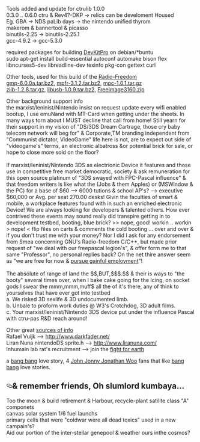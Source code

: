 <p>Tools added and update for ctrulib 1.0.0 <br>
   0.3.0 .. 0.6.0 ctru &amp; Rev4?-DKP -&gt; relics can be develoment Housed <br>
   Eg. GBA -&gt; NDS paLib days -&gt; the nintendo unified thyrom<br>
   makerom &amp; bannertool &amp; picasso<br>
   binutils-2.25 -&gt; binutils-2.25.1<br>
   gcc-4.9.2 -&gt; gcc-5.3.0  </p>

<p>required packages for building <a href="http://devkitpro.org">DevKitPro</a> on debian/*buntu<br>
sudo apt-get install build-essential autoconf automake bison flex libncurses5-dev libreadline-dev texinfo pkg-con gettext curl   </p>

<p>Other tools, used for this build of the <a href="http://free-pascal-lazarus.989080.n3.nabble.com/I-ve-got-a-quot-nintendo-3ds-pascal-quot-that-can-all-day-td4041255.html">Radio-Freedom</a><br>
<a href="http://gmplib.org/">gmp-6.0.0a.tar.bz2</a>, <a href="http://www.mpfr.org/">mpfr-3.1.2.tar.bz2</a>, <a href="http://www.multiprecision.org/">mpc-1.0.1.tar.gz</a><br>
<a href="http://www.zlib.net">zlib-1.2.8.tar.gz</a>, <a href="http://www.libusb.orgt">libusb-1.0.9.tar.bz2</a>, <a href="http://freeimage.sourceforge.net/">FreeImage3160.zip</a>   </p>

<p>Other background support info<br>
the marxist/leninist/Nintendo insist on request update every wifi enabled bootup, I use emuNand with MT-Card when getting under the sheets. In many ways torn about I MUST decline that call from home! Still yearn for their support in my vision of "DS/3DS Dream Cartrage, those cry baby telecom network will beg for" &amp; Corporate,TM branding independent from "Communist dictator, VideoGame" life here is not, are to expect out side of "videogame's" terms, an electronic albatross &amp;or potential brick for sale, or hope to close more sold on the floor?
<br><br>
If marxist/leninist/Nintendo 3DS as electrionic Device it features and those use in competitive free market democratic, society & ask remuneration for this open source platinum of "3DS swayed with FPC-Pascal influence" & that freedom writers is like what the (Jobs & them Apples) or (MSWindow & the PC) for a base of $60 --> 6000 tutions &amp; school AP's? --> executive $60,000 or Avg. per seat 270.00 desks! Givin the faculties of smart & mobile, a workplace features found with in such an enriched electronic Device! We are always looking for developers & talented others. How ever contrived these events may sound really did transpire getting in to development testbed, booting, blue brick? &gt;&gt; nope, good! workin .. workin &gt; nope!  &lt; flip files on carts &amp; comments the cold booting ... over and over & if you don't trust me with your money? Nor I did I ask for any endorsement from Smea concerning GNU's Radio-freedom C/C++, but made prior request of "we deal with our freepascal legion's", &amp offer form me to that same "Professor", no personal replies back? On the net thire answer seem as "we are free for now & <a href="https://www.facebook.com/Three-DS-973285209425506/?notif_t=fbpage_fan_invite">pursue gainful employment</a>"! 
<br><br>  The absolute of range of land the $$,BUT,$$$.$$ &amp; their is ways to "the booty" several times over, when I bake cake going for the Icing, on socket gods I swear the mmm,mmm,muff$ all the of it's there, any of think to yourselves that have ever got into testbed <br>  
a. We risked 3D sexlife & 3D undocumented limb.<br>
b. Unbale to proform work duties @ W3's Crotchdog, 3D adult films.<br>
c. Your marxist/leninist/Nintendo 3DS device put under the influence Pascal with ctru-pas R&D reach around! </p> 

<p>Other great <a href="https://www.facebook.com/Three-DS-973285209425506">sources of info</a> <br>
Rafael Vuijk --&gt; <a href="http://www.darkfader.net/">http://www.darkfader.net/</a><br>
Liran Nuna nintendoDS sprite.h --&gt; <a href="http://www.liranuna.com/">http://www.liranuna.com/</a><br>
Inhumain lab rat's recruitment --&gt; join the <a href="http://www.geoengineeringwatch.org/">fight for earth</a>   </p>
 
<p>a <a href="https://drive.google.com/file/d/0B-6PL59ryjzgcEZ0cVNfMWJwdVU/view?usp=sharing">bang bang</a> love story, 4 <a href="http://www.listal.com/list/films-directed-john-woo">John Jonny Jonathan Woo</a> fans that like <a href="https://onedrive.live.com/redir?resid=993CFC28986DF599%21138">bang bang</a> love stories.     </p>

<h2><a id="user-content--remember-friends-oh-slumlord-kumbaya" class="anchor" href="#-remember-friends-oh-slumlord-kumbaya" aria-hidden="true"><svg aria-hidden="true" class="octicon octicon-link" height="16" role="img" version="1.1" viewBox="0 0 16 16" width="16"><path d="M4 9h1v1h-1c-1.5 0-3-1.69-3-3.5s1.55-3.5 3-3.5h4c1.45 0 3 1.69 3 3.5 0 1.41-0.91 2.72-2 3.25v-1.16c0.58-0.45 1-1.27 1-2.09 0-1.28-1.02-2.5-2-2.5H4c-0.98 0-2 1.22-2 2.5s1 2.5 2 2.5z m9-3h-1v1h1c1 0 2 1.22 2 2.5s-1.02 2.5-2 2.5H9c-0.98 0-2-1.22-2-2.5 0-0.83 0.42-1.64 1-2.09v-1.16c-1.09 0.53-2 1.84-2 3.25 0 1.81 1.55 3.5 3 3.5h4c1.45 0 3-1.69 3-3.5s-1.5-3.5-3-3.5z"></path></svg></a>&amp; remember friends, Oh slumlord kumbaya...</h2>

Too the moon & build retirement &amp; Harbour, recycle-plant satilite class "A" componets<br>
canvas solar system 1/6 fuel launchs<br> 
primary cells that were "coldwar were all dead toxics" used in a new campain's?<br>
Aid our portion of the inter-stellar genepool &amp; weather ours inthe cosmos?
